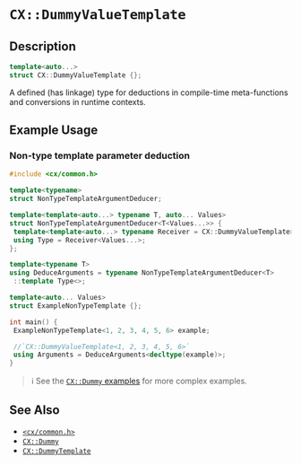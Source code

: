 # `CX::DummyValueTemplate`
## Description
<area id="no-interactive-code"></area>
```c++
template<auto...>
struct CX::DummyValueTemplate {};
```
A defined (has linkage) type for deductions in compile-time meta-functions
and conversions in runtime contexts.

## Example Usage
### Non-type template parameter deduction
```c++
#include <cx/common.h>

template<typename>
struct NonTypeTemplateArgumentDeducer;

template<template<auto...> typename T, auto... Values>
struct NonTypeTemplateArgumentDeducer<T<Values...>> {
 template<template<auto...> typename Receiver = CX::DummyValueTemplate>
 using Type = Receiver<Values...>;
};

template<typename T>
using DeduceArguments = typename NonTypeTemplateArgumentDeducer<T>
 ::template Type<>;

template<auto... Values>
struct ExampleNonTypeTemplate {};

int main() {
 ExampleNonTypeTemplate<1, 2, 3, 4, 5, 6> example;

 //`CX::DummyValueTemplate<1, 2, 3, 4, 5, 6>`
 using Arguments = DeduceArguments<decltype(example)>;
}
```

> ℹ️
> See the [`CX::Dummy` examples](./dummy.md#example-usage) for more 
> complex examples.

## See Also
 - [`<cx/common.h>`](../cx_common_h.md)
 - [`CX::Dummy`](./dummy.md)
 - [`CX::DummyTemplate`](./dummy_template.md)
